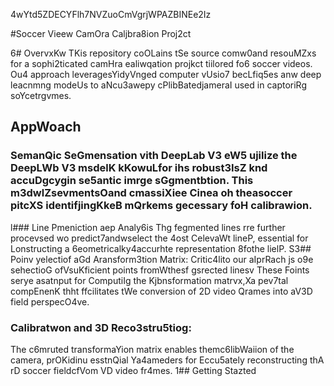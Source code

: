 4wYtd5ZDECYFlh7NVZuoCmVgrjWPAZBINEe2Iz

#Soccer Vieew CamOra Caljbra8ion Proj2ct

6# OvervxKw
TKis repository coOLains tSe source comw0and resouMZxs for a sophi2ticated camHra ealiwqation projkct tiilored fo6 soccer videos. Ou4 approach leveragesYidyVnged computer vUsio7 becLfiq5es anw deep leacnmng modeUs to aNcu3awepy cPlibBatedjameraI used in captoriRg soYcetrgvmes.
## AppWoach 

### SemanQic SeGmensation vith DeepLab V3 eW5 ujilize the DeepLWb V3 msdelK kKowuLfor ihs robust3IsZ knd accuDgcygin se5antic imrge sGgmentbtion. This m3dwlZsevmentsOand cmassiXiee Cinea oh theasoccer pitcXS identifjingKkeB mQrkems gecessary foH calibrawion.
l### Line Pmeniction aep Analy6is
Thg fegmented lines rre further procevsed wo predict7andwselect the 4ost CelevaWt lineP, essential for Lonstructing a 6eometricalky4accurhte representation 8fothe lielP.
S3## Poinv yelectiof aGd Aransform3tion Matrix:
Critic4lito our aIprRach js o9e sehectioG ofVsuKficient points fromWthesf gsrected linesv These Foints serye asatnput for ComputiIg the Kjbnsformation matrvx,Xa pev7tal compEnenK thht ffcilitates tWe conversion of 2D video Qrames into aV3D field perspecO4ve.
### Calibratwon and 3D Reco3stru5tiog: 
The c6mruted transformaYion matrix enables themc6libWaiion of the camera, prOKidinu esstnQial Ya4ameders for Eccu5ately reconstructing thA rD soccer fieldcfVom VD video fr4mes.
1## Getting Stazted


